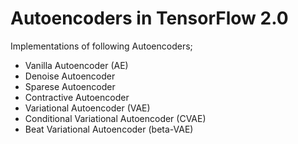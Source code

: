 # Autoencoders in TensorFlow 2.0
Implementations of following Autoencoders;
- Vanilla Autoencoder (AE)
- Denoise Autoencoder
- Sparese Autoencoder
- Contractive Autoencoder
- Variational Autoencoder (VAE)
- Conditional Variational Autoencoder (CVAE)
- Beat Variational Autoencoder (beta-VAE)

